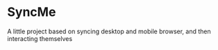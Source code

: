 # SyncMe
A little project based on syncing desktop and mobile browser, 
and then interacting themselves